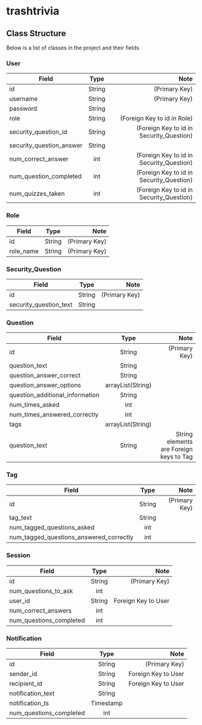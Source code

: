 # trashtrivia

## Class Structure

Below is a list of classes in the project and their fields

### User 
| Field   |      Type      |  Note |
|----------|:-------------:|------:|
|   id   |   String  |  (Primary Key)  |
|  username  |   String  |  (Primary Key)  |
|  password  |   String  |    |
|  role  |   String  |  (Foreign Key to id in Role)  |
|  security_question_id  |   String  |  (Foreign Key to id in Security_Question)  |
|  security_question_answer  |   String  |    |
|  num_correct_answer  |   int  |  (Foreign Key to id in Security_Question)  |
|  num_question_completed  |   int  |  (Foreign Key to id in Security_Question)  |
|  num_quizzes_taken  |   int  |  (Foreign Key to id in Security_Question)  |

### Role 
| Field   |      Type      |  Note |
|----------|:-------------:|------:|
|  id  |   String  |  (Primary Key)  |
|  role_name  |   String  |  (Primary Key)  |
    
### Security_Question
| Field   |      Type      |  Note |
|----------|:-------------:|------:|
|  id  |   String  |  (Primary Key)  |
|  security_question_text  |   String  |    |

### Question
| Field   |      Type      |  Note |
|----------|:-------------:|------:|
|  id  |   String  |  (Primary Key)  |
|  question_text  |   String  |    |
|  question_answer_correct  |   String  |    |
|  question_answer_options  |   arrayList(String)  |    |
|  question_additional_information  |   String  |    |
|  num_times_asked  |   int  |    |
|  num_times_answered_correctly  |   int  |    |
|  tags  |   arrayList(String)  |    |
|  question_text  |   String  |  String elements are Foreign keys to Tag  |

### Tag
| Field   |      Type      |  Note |
|----------|:-------------:|------:|
|  id  |   String  |  (Primary Key)  |
|  tag_text  |   String  |    |
|  num_tagged_questions_asked  |   int  |    |
|  num_tagged_questions_answered_correctly  |   int  |    |
    
### Session
| Field   |      Type      |  Note |
|----------|:-------------:|------:|
|  id  |   String  |  (Primary Key)  |
|  num_questions_to_ask  |   int  |    |
|  user_id  |   String  |  Foreign Key to User  |
|  num_correct_answers  |   int  |    |
|  num_questions_completed  |   int  |    |

### Notification
| Field   |      Type      |  Note |
|----------|:-------------:|------:|
|  id  |   String  |  (Primary Key)  |
|  sender_id  |   String  |  Foreign Key to User  |
|  recipient_id  |   String  |  Foreign Key to User  |
|  notification_text  |   String  |    |
|  notification_ts  |   Timestamp  |    |
|  num_questions_completed  |   int  |    |

